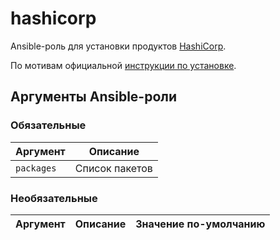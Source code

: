 # hashicorp

Ansible-роль для установки продуктов [HashiCorp](https://www.hashicorp.com/).

По мотивам официальной [инструкции по установке](https://developer.hashicorp.com/vagrant/downloads).

## Аргументы Ansible-роли

### Обязательные

| Аргумент | Описание |
| --- | --- |  
| `packages` | Список пакетов |

### Необязательные

| Аргумент | Описание | Значение по-умолчанию |
| --- | --- | --- |
